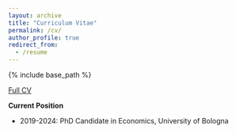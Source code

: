```yaml
---
layout: archive
title: "Curriculum Vitae"
permalink: /cv/
author_profile: true
redirect_from:
  - /resume
---
```


{% include base_path %}

[Full CV](https://fpavanello.github.io/files/CV.pdf)

**Current Position**

- 2019-2024: PhD Candidate in Economics, University of Bologna
